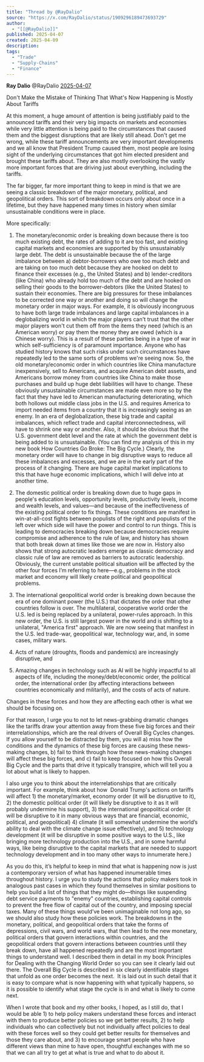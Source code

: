 ```yaml
---
title: "Thread by @RayDalio"
source: "https://x.com/RayDalio/status/1909296189473693729"
author:
  - "[[@RayDalio]]"
published: 2025-04-07
created: 2025-04-09
description:
tags:
  - "Trade"
  - "Supply-Chains"
  - "Finance"
---
```

**Ray Dalio** @RayDalio [2025-04-07](https://x.com/RayDalio/status/1909296189473693729)

Don't Make the Mistake of Thinking That What's Now Happening is Mostly About Tariffs

At this moment, a huge amount of attention is being justifiably paid to the announced tariffs and their very big impacts on markets and economies while very little attention is being paid to the circumstances that caused them and the biggest disruptions that are likely still ahead. Don't get me wrong, while these tariff announcements are very important developments and we all know that President Trump caused them, most people are losing sight of the underlying circumstances that got him elected president and brought these tariffs about. They are also mostly overlooking the vastly more important forces that are driving just about everything, including the tariffs.

The far bigger, far more important thing to keep in mind is that we are seeing a classic breakdown of the major monetary, political, and geopolitical orders. This sort of breakdown occurs only about once in a lifetime, but they have happened many times in history when similar unsustainable conditions were in place.

More specifically:

1. The monetary/economic order is breaking down because there is too much existing debt, the rates of adding to it are too fast, and existing capital markets and economies are supported by this unsustainably large debt. The debt is unsustainable because the of the large imbalance between a) debtor-borrowers who owe too much debt and are taking on too much debt because they are hooked on debt to finance their excesses (e.g., the United States) and b) lender-creditors (like China) who already hold too much of the debt and are hooked on selling their goods to the borrower-debtors (like the United States) to sustain their economies. There are big pressures for these imbalances to be corrected one way or another and doing so will change the monetary order in major ways. For example, it is obviously incongruous to have both large trade imbalances and large capital imbalances in a deglobalizing world in which the major players can't trust that the other major players won't cut them off from the items they need (which is an American worry) or pay them the money they are owed (which is a Chinese worry). This is a result of these parties being in a type of war in which self-sufficiency is of paramount importance. Anyone who has studied history knows that such risks under such circumstances have repeatedly led to the same sorts of problems we're seeing now. So, the old monetary/economic order in which countries like China manufacture inexpensively, sell to Americans, and acquire American debt assets, and Americans borrow money from countries like China to make those purchases and build up huge debt liabilities will have to change. These obviously unsustainable circumstances are made even more so by the fact that they have led to American manufacturing deteriorating, which both hollows out middle class jobs in the U.S. and requires America to import needed items from a country that it is increasingly seeing as an enemy. In an era of deglobalization, these big trade and capital imbalances, which reflect trade and capital interconnectedness, will have to shrink one way or another. Also, it should be obvious that the U.S. government debt level and the rate at which the government debt is being added to is unsustainable. (You can find my analysis of this in my new book How Countries Go Broke: The Big Cycle.) Clearly, the monetary order will have to change in big disruptive ways to reduce all these imbalances and excesses, and we are in the early part of the process of it changing. There are huge capital market implications to this that have huge economic implications, which I will delve into at another time.
    
2. The domestic political order is breaking down due to huge gaps in people's education levels, opportunity levels, productivity levels, income and wealth levels, and values—and because of the ineffectiveness of the existing political order to fix things. These conditions are manifest in win-at-all-cost fights between populists of the right and populists of the left over which side will have the power and control to run things. This is leading to democracies breaking down because democracies require compromise and adherence to the rule of law, and history has shown that both break down at times like those we are now in. History also shows that strong autocratic leaders emerge as classic democracy and classic rule of law are removed as barriers to autocratic leadership. Obviously, the current unstable political situation will be affected by the other four forces I’m referring to here—e.g., problems in the stock market and economy will likely create political and geopolitical problems.
    
3. The international geopolitical world order is breaking down because the era of one dominant power (the U.S.) that dictates the order that other countries follow is over. The multilateral, cooperative world order the U.S. led is being replaced by a unilateral, power-rules approach. In this new order, the U.S. is still largest power in the world and is shifting to a unilateral, "America first" approach. We are now seeing that manifest in the U.S. led trade-war, geopolitical war, technology war, and, in some cases, military wars.
    
4. Acts of nature (droughts, floods and pandemics) are increasingly disruptive, and
    
5. Amazing changes in technology such as AI will be highly impactful to all aspects of life, including the money/debt/economic order, the political order, the international order (by affecting interactions between countries economically and militarily), and the costs of acts of nature.
    

Changes in these forces and how they are affecting each other is what we should be focusing on.

For that reason, I urge you to not to let news-grabbing dramatic changes like the tariffs draw your attention away from these five big forces and their interrelationships, which are the real drivers of Overall Big Cycles changes. If you allow yourself to be distracted by them, you will a) miss how the conditions and the dynamics of these big forces are causing these news-making changes, b) fail to think through how these news-making changes will affect these big forces, and c) fail to keep focused on how this Overall Big Cycle and the parts that drive it typically transpire, which will tell you a lot about what is likely to happen.

I also urge you to think about the interrelationships that are critically important. For example, think about how  Donald Trump's actions on tariffs will affect 1) the monetary/market, economy order (it will be disruptive to it), 2) the domestic political order (it will likely be disruptive to it as it will probably undermine his support), 3) the international geopolitical order (it will be disruptive to it in many obvious ways that are financial, economic, political, and geopolitical) 4) climate (it will somewhat undermine the world’s ability to deal with the climate change issue effectively), and 5) technology development (it will be disruptive in some positive ways to the U.S., like bringing more technology production into the U.S., and in some harmful ways, like being disruptive to the capital markets that are needed to support technology development and in too many other ways to innumerate here.)

As you do this, it’s helpful to keep in mind that what is happening now is just a contemporary version of what has happened innumerable times throughout history. I urge you to study the actions that policy makers took in analogous past cases in which they found themselves in similar positions to help you build a list of things that they might do—things like suspending debt service payments to "enemy" countries, establishing capital controls to prevent the free flow of capital out of the country, and imposing special taxes. Many of these things would’ve been unimaginable not long ago, so we should also study how these policies work. The breakdowns in the monetary, political, and geopolitical orders that take the forms of depressions, civil wars, and world wars, that then lead to the new monetary, political orders that govern interactions within countries, and the geopolitical orders that govern interactions between countries until they break down, have all happened repeatedly and are the most important things to understand well. I described them in detail in my book Principles for Dealing with the Changing World Order so you can see it clearly laid out there. The Overall Big Cycle is described in six clearly identifiable stages that unfold as one order becomes the next.  It is laid out in such detail that it is easy to compare what is now happening with what typically happens, so it is possible to identify what stage the cycle is in and what is likely to come next.

When I wrote that book and my other books, I hoped, as I still do, that I would be able 1) to help policy makers understand these forces and interact with them to produce better policies so we get better results, 2) to help individuals who can collectively but not individually affect policies to deal with these forces well so they could get better results for themselves and those they care about, and 3) to encourage smart people who have different views than mine to have open, thoughtful exchanges with me so that we can all try to get at what is true and what to do about it.